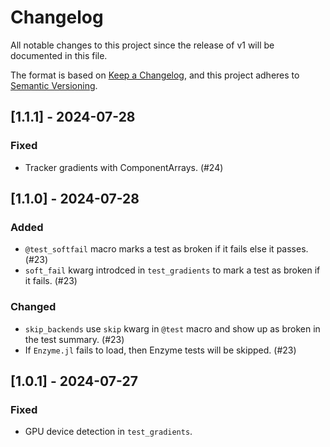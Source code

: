 # Changelog

All notable changes to this project since the release of v1 will be documented in this file.

The format is based on [Keep a Changelog](https://keepachangelog.com/en/1.1.0/),
and this project adheres to [Semantic Versioning](https://semver.org/spec/v2.0.0.html).

## [1.1.1] - 2024-07-28

### Fixed

  - Tracker gradients with ComponentArrays. (#24)

## [1.1.0] - 2024-07-28

### Added

  - `@test_softfail` macro marks a test as broken if it fails else it passes. (#23)
  - `soft_fail` kwarg introdced in `test_gradients` to mark a test as broken if it
    fails. (#23)

### Changed

  - `skip_backends` use `skip` kwarg in `@test` macro and show up as broken in the test
    summary. (#23)
  - If `Enzyme.jl` fails to load, then Enzyme tests will be skipped. (#23)

## [1.0.1] - 2024-07-27

### Fixed

  - GPU device detection in `test_gradients`.
